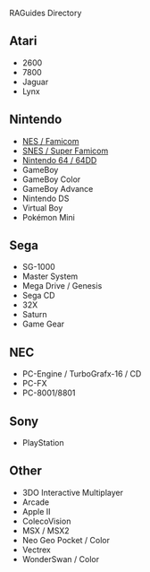 RAGuides Directory
## Atari
* 2600
* 7800
* Jaguar
* Lynx

## Nintendo
* [NES / Famicom](https://github.com/RetroAchievements/guides/wiki/NES)
* [SNES / Super Famicom](https://github.com/RetroAchievements/guides/wiki/SNES)
* [Nintendo 64 / 64DD](https://github.com/RetroAchievements/guides/wiki/Nintendo-64)
* GameBoy
* GameBoy Color
* GameBoy Advance
* Nintendo DS
* Virtual Boy
* Pokémon Mini

## Sega
* SG-1000
* Master System
* Mega Drive / Genesis
* Sega CD
* 32X
* Saturn
* Game Gear

## NEC
* PC-Engine / TurboGrafx-16 / CD
* PC-FX
* PC-8001/8801

## Sony
* PlayStation

## Other
* 3DO Interactive Multiplayer
* Arcade
* Apple II
* ColecoVision
* MSX / MSX2
* Neo Geo Pocket / Color
* Vectrex
* WonderSwan / Color